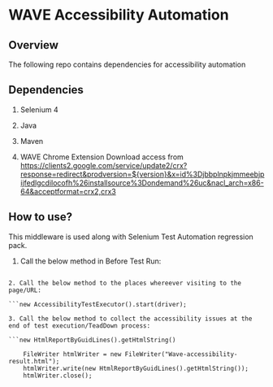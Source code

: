 # WAVE Accessibility Automation

## Overview
The following repo contains dependencies for accessibility automation

## Dependencies

1. Selenium 4

2. Java

3. Maven

4. WAVE Chrome Extension Download access from https://clients2.google.com/service/update2/crx?response=redirect&prodversion=${version}&x=id%3Djbbplnpkjmmeebjpijfedlgcdilocofh%26installsource%3Dondemand%26uc&nacl_arch=x86-64&acceptformat=crx2,crx3


## How to use?

This middleware is used along with Selenium Test Automation regression pack.

1. Call the below method in Before Test Run:

```new AccessibilityTestExecutor().init(driver, "C:\\Users\\214101\\Downloads\\Temp", "", false);

2. Call the below method to the places whereever visiting to the page/URL:

```new AccessibilityTestExecutor().start(driver);

3. Call the below method to collect the accessibility issues at the end of test execution/TeadDown process:

```new HtmlReportByGuidLines().getHtmlString()

	FileWriter htmlWriter = new FileWriter("Wave-accessibility-result.html");
	htmlWriter.write(new HtmlReportByGuidLines().getHtmlString());
	htmlWriter.close();